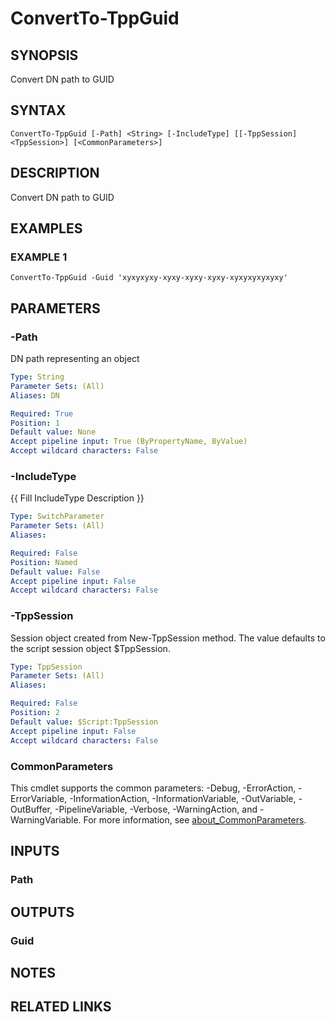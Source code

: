 # ConvertTo-TppGuid

## SYNOPSIS
Convert DN path to GUID

## SYNTAX

```
ConvertTo-TppGuid [-Path] <String> [-IncludeType] [[-TppSession] <TppSession>] [<CommonParameters>]
```

## DESCRIPTION
Convert DN path to GUID

## EXAMPLES

### EXAMPLE 1
```
ConvertTo-TppGuid -Guid 'xyxyxyxy-xyxy-xyxy-xyxy-xyxyxyxyxyxy'
```

## PARAMETERS

### -Path
DN path representing an object

```yaml
Type: String
Parameter Sets: (All)
Aliases: DN

Required: True
Position: 1
Default value: None
Accept pipeline input: True (ByPropertyName, ByValue)
Accept wildcard characters: False
```

### -IncludeType
{{ Fill IncludeType Description }}

```yaml
Type: SwitchParameter
Parameter Sets: (All)
Aliases:

Required: False
Position: Named
Default value: False
Accept pipeline input: False
Accept wildcard characters: False
```

### -TppSession
Session object created from New-TppSession method. 
The value defaults to the script session object $TppSession.

```yaml
Type: TppSession
Parameter Sets: (All)
Aliases:

Required: False
Position: 2
Default value: $Script:TppSession
Accept pipeline input: False
Accept wildcard characters: False
```

### CommonParameters
This cmdlet supports the common parameters: -Debug, -ErrorAction, -ErrorVariable, -InformationAction, -InformationVariable, -OutVariable, -OutBuffer, -PipelineVariable, -Verbose, -WarningAction, and -WarningVariable. For more information, see [about_CommonParameters](http://go.microsoft.com/fwlink/?LinkID=113216).

## INPUTS

### Path
## OUTPUTS

### Guid
## NOTES

## RELATED LINKS
